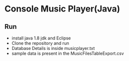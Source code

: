 # Console Music Player(Java)

## Run

- install java 1.8 jdk and Eclipse
- Clone the repository and run
- Database Details is inside musicplayer.txt
- sample data is present in the MusicFilesTableExport.csv